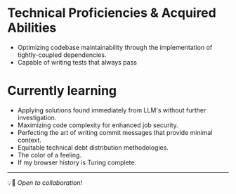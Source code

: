 # Technical Proficiencies & Acquired Abilities
- Optimizing codebase maintainability through the implementation of tightly-coupled dependencies.
- Capable of writing tests that always pass

# Currently learning
- Applying solutions found immediately from LLM's without further investigation.
- Maximizing code complexity for enhanced job security.
- Perfecting the art of writing commit messages that provide minimal context.
- Equitable technical debt distribution methodologies.
- The color of a feeling.
- If my browser history is Turing complete.

- ---
💡🤝 *Open to collaboration!*
